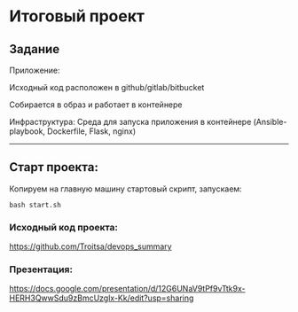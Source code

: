# Итоговый проект

## Задание

Приложение:

Исходный код расположен в github/gitlab/bitbucket

Собирается в образ и работает в контейнере

Инфраструктура: Среда для запуска приложения в контейнере (Ansible-playbook, Dockerfile, Flask, nginx)



---
## Старт проекта:
Копируем на главную машину стартовый скрипт, запускаем:

`bash start.sh`

### Исходный код проекта:

https://github.com/Troitsa/devops_summary

### Презентация: 

https://docs.google.com/presentation/d/12G6UNaV9tPf9vTtk9x-HERH3QwwSdu9zBmcUzglx-Kk/edit?usp=sharing
